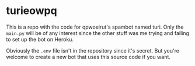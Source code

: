 # turieowpq

This is a repo with the code for qpwoeirut's spambot named turi.
Only the `main.py` will be of any interest since the other stuff was me trying and failing to set up the bot on Heroku.

Obviously the `.env` file isn't in the repository since it's secret.
But you're welcome to create a new bot that uses this source code if you want.

